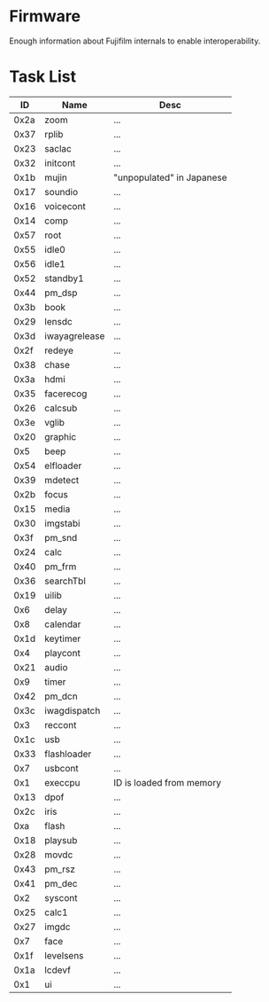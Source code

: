 # Firmware
Enough information about Fujifilm internals to enable interoperability.

# Task List
| ID | Name | Desc |
| - | - | - |
| 0x2a | zoom | ... |
| 0x37 | rplib | ... |
| 0x23 | saclac | ... |
| 0x32 | initcont | ... |
| 0x1b | mujin | "unpopulated" in Japanese |
| 0x17 | soundio | ... |
| 0x16 | voicecont | ... |
| 0x14 | comp | ... |
| 0x57 | root | ... |
| 0x55 | idle0 | ... |
| 0x56 | idle1 | ... |
| 0x52 | standby1 | ... |
| 0x44 | pm_dsp | ... |
| 0x3b | book | ... |
| 0x29 | lensdc | ... |
| 0x3d | iwayagrelease | ... |
| 0x2f | redeye | ... |
| 0x38 | chase | ... |
| 0x3a | hdmi | ... |
| 0x35 | facerecog | ... |
| 0x26 | calcsub | ... |
| 0x3e | vglib | ... |
| 0x20 | graphic | ... |
| 0x5 | beep | ... |
| 0x54 | elfloader | ... |
| 0x39 | mdetect | ... |
| 0x2b | focus | ... |
| 0x15 | media | ... |
| 0x30 | imgstabi | ... |
| 0x3f | pm_snd | ... |
| 0x24 | calc | ... |
| 0x40 | pm_frm | ... |
| 0x36 | searchTbl | ... |
| 0x19 | uilib | ... |
| 0x6 | delay | ... |
| 0x8 | calendar | ... |
| 0x1d | keytimer | ... |
| 0x4 | playcont | ... |
| 0x21 | audio | ... |
| 0x9 | timer | ... |
| 0x42 | pm_dcn | ... |
| 0x3c | iwagdispatch | ... |
| 0x3 | reccont | ... |
| 0x1c | usb | ... |
| 0x33 | flashloader | ... |
| 0x7 | usbcont | ... |
| 0x1 | execcpu | ID is loaded from memory |
| 0x13 | dpof | ... |
| 0x2c | iris | ... |
| 0xa | flash | ... |
| 0x18 | playsub | ... |
| 0x28 | movdc | ... |
| 0x43 | pm_rsz | ... |
| 0x41 | pm_dec | ... |
| 0x2 | syscont | ... |
| 0x25 | calc1 | ... |
| 0x27 | imgdc | ... |
| 0x7 | face | ... |
| 0x1f | levelsens | ... |
| 0x1a | lcdevf | ... |
| 0x1 | ui | ... |
